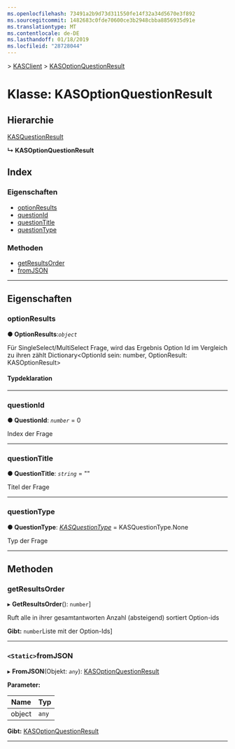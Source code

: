 ```yaml
---
ms.openlocfilehash: 73491a2b9d73d311550fe14f32a34d5670e3f892
ms.sourcegitcommit: 1482683c0fde70600ce3b2948cbba8856935d91e
ms.translationtype: MT
ms.contentlocale: de-DE
ms.lasthandoff: 01/18/2019
ms.locfileid: "28728044"
---
```

[](../README.md) > [KASClient](../modules/kasclient.md) > [KASOptionQuestionResult](../classes/kasclient.kasoptionquestionresult.md)

# <a name="class-kasoptionquestionresult"></a>Klasse: KASOptionQuestionResult

## <a name="hierarchy"></a>Hierarchie

 [KASQuestionResult](kasclient.kasquestionresult.md)

**↳ KASOptionQuestionResult**

## <a name="index"></a>Index 

### <a name="properties"></a>Eigenschaften

* [optionResults](kasclient.kasoptionquestionresult.md#optionresults)
* [questionId](kasclient.kasoptionquestionresult.md#questionid)
* [questionTitle](kasclient.kasoptionquestionresult.md#questiontitle)
* [questionType](kasclient.kasoptionquestionresult.md#questiontype)
### <a name="methods"></a>Methoden

* [getResultsOrder](kasclient.kasoptionquestionresult.md#getresultsorder)
* [fromJSON](kasclient.kasoptionquestionresult.md#fromjson)

---

## <a name="properties"></a>Eigenschaften

<a id="optionresults"></a>

###  <a name="optionresults"></a>optionResults

**● OptionResults**:*`object`*

Für SingleSelect/MultiSelect Frage, wird das Ergebnis Option Id im Vergleich zu ihren zählt Dictionary<OptionId sein: number, OptionResult: KASOptionResult>
#### <a name="type-declaration"></a>Typdeklaration

___

<a id="questionid"></a>

###  <a name="questionid"></a>questionId

**● QuestionId**: *`number`* = 0

Index der Frage

___

<a id="questiontitle"></a>

###  <a name="questiontitle"></a>questionTitle

**● QuestionTitle**: *`string`* = ""

Titel der Frage

___

<a id="questiontype"></a>

###  <a name="questiontype"></a>questionType

**● QuestionType**: *[KASQuestionType](../enums/kasclient.kasquestiontype.md)* = KASQuestionType.None

Typ der Frage

___

## <a name="methods"></a>Methoden

<a id="getresultsorder"></a>

###  <a name="getresultsorder"></a>getResultsOrder

▸ **GetResultsOrder**(): `number`]

Ruft alle in ihrer gesamtantworten Anzahl (absteigend) sortiert Option-ids

**Gibt:** `number`Liste mit der Option-Ids]

___

<a id="fromjson"></a>

### <a name="static-fromjson"></a>`<Static>`fromJSON

▸ **FromJSON**(Objekt: *`any`*): [KASOptionQuestionResult](kasclient.kasoptionquestionresult.md)

**Parameter:**

| Name | Typ |
| ------ | ------ |
| object | `any` |

**Gibt:** [KASOptionQuestionResult](kasclient.kasoptionquestionresult.md)

___

